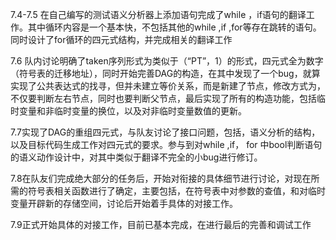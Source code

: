 
7.4-7.5
在自己编写的测试语义分析器上添加语句完成了while ，if语句的翻译工作。其中循环内容是一个基本快，不包括其他的while ,if ,for等存在跳转的语句。同时设计了for循环的四元式结构，并完成相关的翻译工作

7.6
队内讨论明确了taken序列形式为类似于（“PT”，1）的形式，四元式全为数字（符号表的迁移地址），同时开始完善DAG的构造，在其中发现了一个bug，就算实现了公共表达式的找寻，但并未建立等价关系，而是新建了节点，修改方式为，不仅要判断左右节点，同时也要判断父节点，最后实现了所有的构造功能，包括临时变量和非临时变量的换位，以及对非临时变量数值的更新。

7.7实现了DAG的重组四元式，与队友讨论了接口问题，包括，语义分析的结构，以及目标代码生成工作对四元式的要求。参与到对while ,if， for 中bool判断语句的语义动作设计中，对其中类似于翻译不完全的小bug进行修订。

7.8在队友们完成绝大部分的任务后，开始对衔接的具体细节进行讨论，对现在所需的符号表相关函数进行了确定，主要包括，在符号表中对参数的查值，和对临时变量开辟新的存储空间，讨论后开始着手具体的对接工作。

7.9正式开始具体的对接工作，目前已基本完成，在进行最后的完善和调试工作


